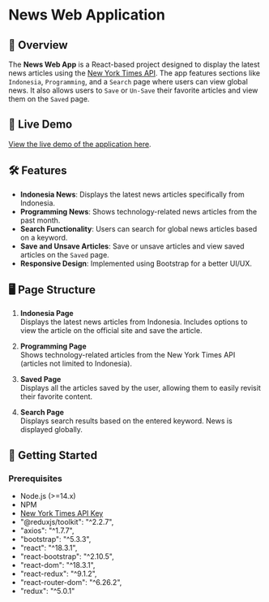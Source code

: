 # News Web Application

## 📄 Overview

The **News Web App** is a React-based project designed to display the latest news articles using the [New York Times API](https://developer.nytimes.com/apis). The app features sections like `Indonesia`, `Programming`, and a `Search` page where users can view global news. It also allows users to `Save` or `Un-Save` their favorite articles and view them on the `Saved` page.

## 🔗 Live Demo

[View the live demo of the application here](https://news-web-app-eta.vercel.app/).

## 🛠️ Features

- **Indonesia News**: Displays the latest news articles specifically from Indonesia.
- **Programming News**: Shows technology-related news articles from the past month.
- **Search Functionality**: Users can search for global news articles based on a keyword.
- **Save and Unsave Articles**: Save or unsave articles and view saved articles on the `Saved` page.
- **Responsive Design**: Implemented using Bootstrap for a better UI/UX.

## 🖥️ Page Structure

1. **Indonesia Page**  
   Displays the latest news articles from Indonesia. Includes options to view the article on the official site and save the article.

2. **Programming Page**  
   Shows technology-related articles from the New York Times API (articles not limited to Indonesia).

3. **Saved Page**  
   Displays all the articles saved by the user, allowing them to easily revisit their favorite content.

4. **Search Page**  
   Displays search results based on the entered keyword. News is displayed globally.

## 🚀 Getting Started

### Prerequisites

- Node.js (>=14.x)
- NPM
- [New York Times API Key](https://developer.nytimes.com/get-started)
- "@reduxjs/toolkit": "^2.2.7",
- "axios": "^1.7.7",
- "bootstrap": "^5.3.3",
- "react": "^18.3.1",
- "react-bootstrap": "^2.10.5",
- "react-dom": "^18.3.1",
- "react-redux": "^9.1.2",
- "react-router-dom": "^6.26.2",
- "redux": "^5.0.1"
